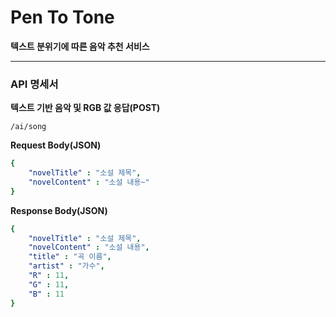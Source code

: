 # Pen To Tone

**텍스트 분위기에 따른 음악 추천 서비스**

---

### API 명세서

**텍스트 기반 음악 및 RGB 값 응답(POST)**

`/ai/song`

**Request Body(JSON)**

```yaml
{
	"novelTitle" : "소설 제목",
	"novelContent" : "소설 내용~"
}
```

**Response Body(JSON)**

```yaml
{
    "novelTitle" : "소설 제목",
    "novelContent" : "소설 내용",
    "title" : "곡 이름",
    "artist" : "가수",
    "R" : 11,
    "G" : 11,
    "B" : 11
}
```
